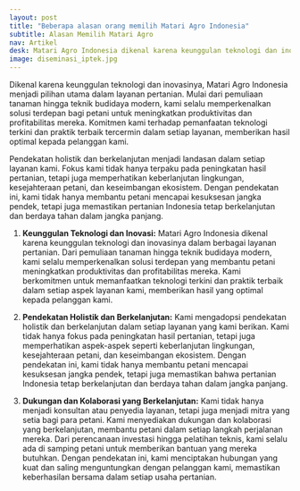 ```yaml
---
layout: post
title: "Beberapa alasan orang memilih Matari Agro Indonesia"
subtitle: Alasan Memilih Matari Agro
nav: Artikel
desk: Matari Agro Indonesia dikenal karena keunggulan teknologi dan inovasinya dalam berbagai layanan pertanian.
image: diseminasi_iptek.jpg
---
```


Dikenal karena keunggulan teknologi dan inovasinya, Matari Agro Indonesia menjadi pilihan utama dalam layanan pertanian. Mulai dari pemuliaan tanaman hingga teknik budidaya modern, kami selalu memperkenalkan solusi terdepan bagi petani untuk meningkatkan produktivitas dan profitabilitas mereka. Komitmen kami terhadap pemanfaatan teknologi terkini dan praktik terbaik tercermin dalam setiap layanan, memberikan hasil optimal kepada pelanggan kami.

Pendekatan holistik dan berkelanjutan menjadi landasan dalam setiap layanan kami. Fokus kami tidak hanya terpaku pada peningkatan hasil pertanian, tetapi juga memperhatikan keberlanjutan lingkungan, kesejahteraan petani, dan keseimbangan ekosistem. Dengan pendekatan ini, kami tidak hanya membantu petani mencapai kesuksesan jangka pendek, tetapi juga memastikan pertanian Indonesia tetap berkelanjutan dan berdaya tahan dalam jangka panjang.

1. **Keunggulan Teknologi dan Inovasi:** Matari Agro Indonesia dikenal karena keunggulan teknologi dan inovasinya dalam berbagai layanan pertanian. Dari pemuliaan tanaman hingga teknik budidaya modern, kami selalu memperkenalkan solusi terdepan yang membantu petani meningkatkan produktivitas dan profitabilitas mereka. Kami berkomitmen untuk memanfaatkan teknologi terkini dan praktik terbaik dalam setiap aspek layanan kami, memberikan hasil yang optimal kepada pelanggan kami.

2. **Pendekatan Holistik dan Berkelanjutan:** Kami mengadopsi pendekatan holistik dan berkelanjutan dalam setiap layanan yang kami berikan. Kami tidak hanya fokus pada peningkatan hasil pertanian, tetapi juga memperhatikan aspek-aspek seperti keberlanjutan lingkungan, kesejahteraan petani, dan keseimbangan ekosistem. Dengan pendekatan ini, kami tidak hanya membantu petani mencapai kesuksesan jangka pendek, tetapi juga memastikan bahwa pertanian Indonesia tetap berkelanjutan dan berdaya tahan dalam jangka panjang.

3. **Dukungan dan Kolaborasi yang Berkelanjutan:** Kami tidak hanya menjadi konsultan atau penyedia layanan, tetapi juga menjadi mitra yang setia bagi para petani. Kami menyediakan dukungan dan kolaborasi yang berkelanjutan, membantu petani dalam setiap langkah perjalanan mereka. Dari perencanaan investasi hingga pelatihan teknis, kami selalu ada di samping petani untuk memberikan bantuan yang mereka butuhkan. Dengan pendekatan ini, kami menciptakan hubungan yang kuat dan saling menguntungkan dengan pelanggan kami, memastikan keberhasilan bersama dalam setiap usaha pertanian.